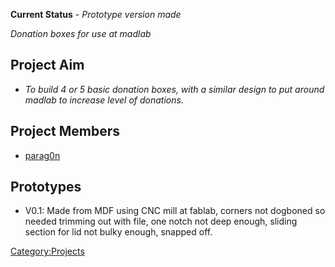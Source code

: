 <onlyinclude>**Current Status** - *Prototype version made*</onlyinclude>

*Donation boxes for use at madlab*

Project Aim
-----------

-   *To build 4 or 5 basic donation boxes, with a similar design to put
    around madlab to increase level of donations.*

Project Members
---------------

-   [parag0n](user:parag0n "wikilink")

Prototypes
----------

-   V0.1: Made from MDF using CNC mill at fablab, corners not dogboned
    so needed trimming out with file, one notch not deep enough, sliding
    section for lid not bulky enough, snapped off.

[Category:Projects](Category:Projects "wikilink")